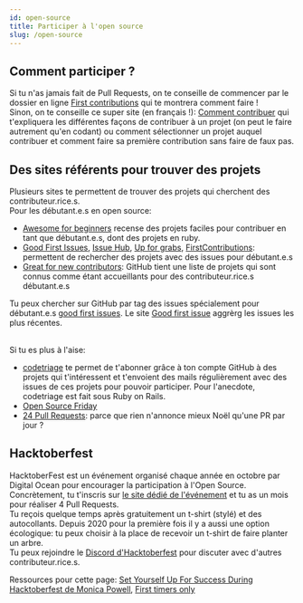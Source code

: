 ```yaml
---
id: open-source
title: Participer à l'open source
slug: /open-source
---
```


## Comment participer ?
Si tu n'as jamais fait de Pull Requests, on te conseille de commencer par le dossier en ligne [First contributions](https://github.com/firstcontributions/first-contributions) qui te montrera comment faire !<br/>
Sinon, on te conseille ce super site (en français !): [Comment contribuer](https://opensource.guide/fr/how-to-contribute/) qui t'expliquera les différentes façons de contribuer à un projet (on peut le faire autrement qu'en codant) ou comment sélectionner un projet auquel contribuer et comment faire sa première contribution sans faire de faux pas.

## Des sites référents pour trouver des projets
Plusieurs sites te permettent de trouver des projets qui cherchent des contributeur.rice.s.<br/>
Pour les débutant.e.s en open source:
- [Awesome for beginners](https://github.com/MunGell/awesome-for-beginners) recense des projets faciles pour contribuer en tant que débutant.e.s, dont des projets en ruby.
- [Good First Issues](https://goodfirstissues.com/), [Issue Hub](http://issuehub.io/), [Up for grabs](https://up-for-grabs.net/), [FirstContributions](https://firstcontributions.github.io/): permettent de rechercher des projets avec des issues pour débutant.e.s
- [Great for new contributors](https://github.com/showcases/great-for-new-contributors): GitHub tient une liste de projets qui sont connus comme étant accueillants pour des contributeur.rice.s débutant.e.s

Tu peux chercher sur GitHub par tag des issues spécialement pour débutant.e.s [good first issues](https://github.com/issues?q=label%3A%22good+first+issue%22). Le site [Good first issue](https://goodfirstissue.dev/language/ruby) aggrèrg les issues les plus récentes.

<br/>Si tu es plus à l'aise:
- [codetriage](https://www.codetriage.com/) te permet de t'abonner grâce à ton compte GitHub à des projets qui t'intéressent et t'envoient des mails régulièrement avec des issues de ces projets pour pouvoir participer. Pour l'anecdote, codetriage est fait sous Ruby on Rails.
- [Open Source Friday](https://opensourcefriday.com/)
- [24 Pull Requests](https://24pullrequests.com/): parce que rien n'annonce mieux Noël qu'une PR par jour ?

## Hacktoberfest
HacktoberFest est un événement organisé chaque année en octobre par Digital Ocean pour encourager la participation à l'Open Source. Concrètement, tu t'inscris sur [le site dédié de l'événement](https://hacktoberfest.digitalocean.com/) et tu as un mois pour réaliser 4 Pull Requests.<br/>
Tu reçois quelque temps après gratuitement un t-shirt (stylé) et des autocollants. Depuis 2020 pour la première fois il y a aussi une option écologique: tu peux choisir à la place de recevoir un t-shirt de faire planter un arbre.<br/>
Tu peux rejoindre le [Discord d'Hacktoberfest](https://discord.com/invite/hacktoberfest) pour discuter avec d'autres contributeur.rice.s.


Ressources pour cette page: [Set Yourself Up For Success During Hacktoberfest de Monica Powell](https://www.aboutmonica.com/blog/set-yourself-up-for-success-open-source-contributions), [First timers only](https://www.firsttimersonly.com/)